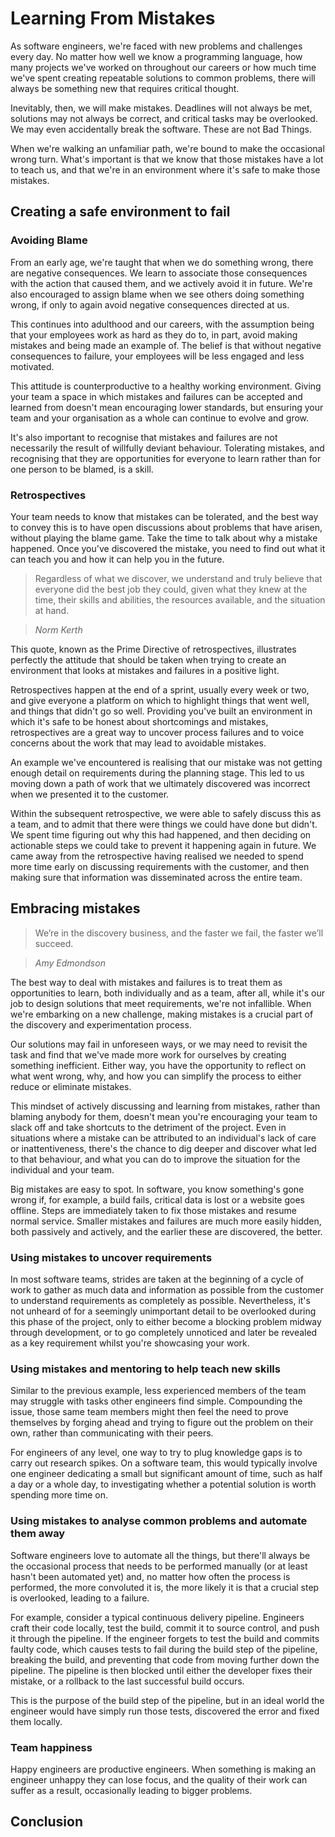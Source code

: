 # Learning From Mistakes

As software engineers, we're faced with new problems and challenges every day. No matter how well we know a programming language, how many projects we've worked on throughout our careers or how much time we've spent creating repeatable solutions to common problems, there will always be something new that requires critical thought.

Inevitably, then, we will make mistakes. Deadlines will not always be met, solutions may not always be correct, and critical tasks may be overlooked. We may even accidentally break the software. These are not Bad Things.

When we're walking an unfamiliar path, we're bound to make the occasional wrong turn. What's important is that we know that those mistakes have a lot to teach us, and that we're in an environment where it's safe to make those mistakes.

## Creating a safe environment to fail

### Avoiding Blame

From an early age, we're taught that when we do something wrong, there are negative consequences. We learn to associate those consequences with the action that caused them, and we actively avoid it in future. We're also encouraged to assign blame when we see others doing something wrong, if only to again avoid negative consequences directed at us.

This continues into adulthood and our careers, with the assumption being that your employees work as hard as they do to, in part, avoid making mistakes and being made an example of. The belief is that without negative consequences to failure, your employees will be less engaged and less motivated.

This attitude is counterproductive to a healthy working environment. Giving your team a space in which mistakes and failures can be accepted and learned from doesn't mean encouraging lower standards, but ensuring your team and your organisation as a whole can continue to evolve and grow.

It's also important to recognise that mistakes and failures are not necessarily the result of willfully deviant behaviour. Tolerating mistakes, and recognising that they are opportunities for everyone to learn rather than for one person to be blamed, is a skill.

### Retrospectives

Your team needs to know that mistakes can be tolerated, and the best way to convey this is to have open discussions about problems that have arisen, without playing the blame game. Take the time to talk about why a mistake happened. Once you've discovered the mistake, you need to find out what it can teach you and how it can help you in the future.

> Regardless of what we discover, we understand and truly believe that everyone did the best job they could, given what they knew at the time, their skills and abilities, the resources available, and the situation at hand.

> _Norm Kerth_

This quote, known as the Prime Directive of retrospectives, illustrates perfectly the attitude that should be taken when trying to create an environment that looks at mistakes and failures in a positive light.

Retrospectives happen at the end of a sprint, usually every week or two, and give everyone a platform on which to highlight things that went well, and things that didn't go so well. Providing you've built an environment in which it's safe to be honest about shortcomings and mistakes, retrospectives are a great way to uncover process failures and to voice concerns about the work that may lead to avoidable mistakes.

An example we've encountered is realising that our mistake was not getting enough detail on requirements during the planning stage. This led to us moving down a path of work that we ultimately discovered was incorrect when we presented it to the customer.

Within the subsequent retrospective, we were able to safely discuss this as a team, and to admit that there were things we could have done but didn't. We spent time figuring out why this had happened, and then deciding on actionable steps we could take to prevent it happening again in future. We came away from the retrospective having realised we needed to spend more time early on discussing requirements with the customer, and then making sure that information was disseminated across the entire team.

## Embracing mistakes

> We’re in the discovery business, and the faster we fail, the faster we’ll succeed.

> _Amy Edmondson_

The best way to deal with mistakes and failures is to treat them as opportunities to learn, both individually and as a team, after all, while it's our job to design solutions that meet requirements, we're not infallible. When we're embarking on a new challenge, making mistakes is a crucial part of the discovery and experimentation process.

Our solutions may fail in unforeseen ways, or we may need to revisit the task and find that we've made more work for ourselves by creating something inefficient. Either way, you have the opportunity to reflect on what went wrong, why, and how you can simplify the process to either reduce or eliminate mistakes.

This mindset of actively discussing and learning from mistakes, rather than blaming anybody for them, doesn't mean you're encouraging your team to slack off and take shortcuts to the detriment of the project. Even in situations where a mistake can be attributed to an individual's lack of care or inattentiveness, there's the chance to dig deeper and discover what led to that behaviour, and what you can do to improve the situation for the individual and your team.

Big mistakes are easy to spot. In software, you know something's gone wrong if, for example, a build fails, critical data is lost or a website goes offline. Steps are immediately taken to fix those mistakes and resume normal service. Smaller mistakes and failures are much more easily hidden, both passively and actively, and the earlier these are discovered, the better.

### Using mistakes to uncover requirements

In most software teams, strides are taken at the beginning of a cycle of work to gather as much data and information as possible from the customer to understand requirements as completely as possible. Nevertheless, it's not unheard of for a seemingly unimportant detail to be overlooked during this phase of the project, only to either become a blocking problem midway through development, or to go completely unnoticed and later be revealed as a key requirement whilst you're showcasing your work.

### Using mistakes and mentoring to help teach new skills

Similar to the previous example, less experienced members of the team may struggle with tasks other engineers find simple. Compounding the issue, those same team members might then feel the need to prove themselves by forging ahead and trying to figure out the problem on their own, rather than communicating with their peers.

For engineers of any level, one way to try to plug knowledge gaps is to carry out research spikes. On a software team, this would typically involve one engineer dedicating a small but significant amount of time, such as half a day or a whole day, to investigating whether a potential solution is worth spending more time on.

### Using mistakes to analyse common problems and automate them away

Software engineers love to automate all the things, but there'll always be the occasional process that needs to be performed manually (or at least hasn't been automated yet) and, no matter how often the process is performed, the more convoluted it is, the more likely it is that a crucial step is overlooked, leading to a failure.

For example, consider a typical continuous delivery pipeline. Engineers craft their code locally, test the build, commit it to source control, and push it through the pipeline. If the engineer forgets to test the build and commits faulty code, which causes tests to fail during the build step of the pipeline, breaking the build, and preventing that code from moving further down the pipeline. The pipeline is then blocked until either the developer fixes their mistake, or a rollback to the last successful build occurs.

This is the purpose of the build step of the pipeline, but in an ideal world the engineer would have simply run those tests, discovered the error and fixed them locally.

### Team happiness

Happy engineers are productive engineers. When something is making an engineer unhappy they can lose focus, and the quality of their work can suffer as a result, occasionally leading to bigger problems.

## Conclusion
